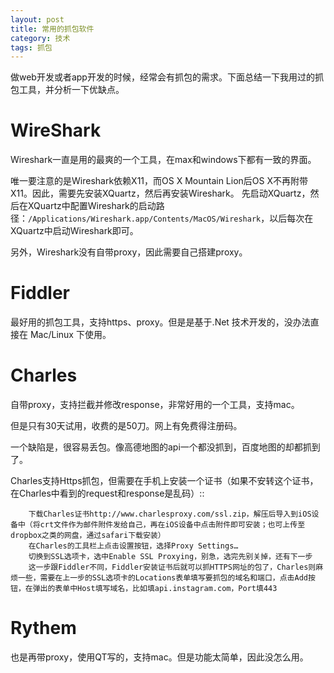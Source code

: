 ```yaml
---
layout: post
title: 常用的抓包软件
category: 技术
tags: 抓包
---
```


做web开发或者app开发的时候，经常会有抓包的需求。下面总结一下我用过的抓包工具，并分析一下优缺点。

# WireShark

Wireshark一直是用的最爽的一个工具，在max和windows下都有一致的界面。

唯一要注意的是Wireshark依赖X11，而OS X Mountain Lion后OS X不再附带X11。因此，需要先安装XQuartz，然后再安装Wireshark。
先启动XQuartz，然后在XQuartz中配置Wireshark的启动路径：```/Applications/Wireshark.app/Contents/MacOS/Wireshark```，以后每次在XQuartz中启动Wireshark即可。

另外，Wireshark没有自带proxy，因此需要自己搭建proxy。

# Fiddler

最好用的抓包工具，支持https、proxy。但是是基于.Net 技术开发的，没办法直接在 Mac/Linux 下使用。

# Charles

自带proxy，支持拦截并修改response，非常好用的一个工具，支持mac。

但是只有30天试用，收费的是50刀。网上有免费得注册码。

一个缺陷是，很容易丢包。像高德地图的api一个都没抓到，百度地图的却都抓到了。

Charles支持Https抓包，但需要在手机上安装一个证书（如果不安转这个证书，在Charles中看到的request和response是乱码）::

```
    下载Charles证书http://www.charlesproxy.com/ssl.zip，解压后导入到iOS设备中（将crt文件作为邮件附件发给自己，再在iOS设备中点击附件即可安装；也可上传至dropbox之类的网盘，通过safari下载安装）
    在Charles的工具栏上点击设置按钮，选择Proxy Settings…
    切换到SSL选项卡，选中Enable SSL Proxying，别急，选完先别关掉，还有下一步
    这一步跟Fiddler不同，Fiddler安装证书后就可以抓HTTPS网址的包了，Charles则麻烦一些，需要在上一步的SSL选项卡的Locations表单填写要抓包的域名和端口，点击Add按钮，在弹出的表单中Host填写域名，比如填api.instagram.com，Port填443
```


# Rythem

也是再带proxy，使用QT写的，支持mac。但是功能太简单，因此没怎么用。
